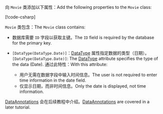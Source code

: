 <!-- THIS INCLUDE USED BY MVC AND RP -->
<span data-ttu-id="b5d5e-101">向 `Movie` 类添加以下属性：</span><span class="sxs-lookup"><span data-stu-id="b5d5e-101">Add the following properties to the `Movie` class:</span></span>

[!code-csharp[](~/tutorials/razor-pages/razor-pages-start/sample/RazorPagesMovie22/Models/Movie.cs?name=snippet1)]

<span data-ttu-id="b5d5e-102">`Movie` 类包含：</span><span class="sxs-lookup"><span data-stu-id="b5d5e-102">The `Movie` class contains:</span></span>

* <span data-ttu-id="b5d5e-103">数据库需要 `ID` 字段以获取主键。</span><span class="sxs-lookup"><span data-stu-id="b5d5e-103">The `ID` field is required by the database for the primary key.</span></span>
* <span data-ttu-id="b5d5e-104">`[DataType(DataType.Date)]`：[DataType](/dotnet/api/microsoft.aspnetcore.mvc.dataannotations.internal.datatypeattributeadapter) 属性指定数据的类型（日期）。</span><span class="sxs-lookup"><span data-stu-id="b5d5e-104">`[DataType(DataType.Date)]`:  The [DataType](/dotnet/api/microsoft.aspnetcore.mvc.dataannotations.internal.datatypeattributeadapter) attribute specifies the type of the data (Date).</span></span> <span data-ttu-id="b5d5e-105">通过此特性：</span><span class="sxs-lookup"><span data-stu-id="b5d5e-105">With this attribute:</span></span>

  * <span data-ttu-id="b5d5e-106">用户无需在数据字段中输入时间信息。</span><span class="sxs-lookup"><span data-stu-id="b5d5e-106">The user is not required to enter time information in the date field.</span></span>
  * <span data-ttu-id="b5d5e-107">仅显示日期，而非时间信息。</span><span class="sxs-lookup"><span data-stu-id="b5d5e-107">Only the date is displayed, not time information.</span></span>

<span data-ttu-id="b5d5e-108">[DataAnnotations](/dotnet/api/system.componentmodel.dataannotations) 会在后续教程中介绍。</span><span class="sxs-lookup"><span data-stu-id="b5d5e-108">[DataAnnotations](/dotnet/api/system.componentmodel.dataannotations) are covered in a later tutorial.</span></span>